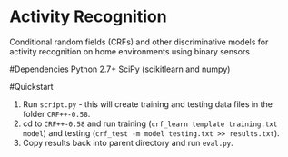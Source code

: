 # Activity Recognition
Conditional random fields (CRFs) and other discriminative models for activity recognition on home environments using binary sensors

#Dependencies
Python 2.7+
SciPy (scikitlearn and numpy)

#Quickstart
1. Run `script.py` - this will create training and testing data files in the folder `CRF++-0.58`.
2. cd to `CRF++-0.58` and run training (`crf_learn template training.txt model`) and testing (`crf_test -m model testing.txt >> results.txt`).
3. Copy results back into parent directory and run `eval.py`.
